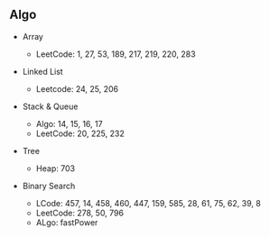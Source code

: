 ## Algo ##

* Array
  * LeetCode: 1, 27, 53, 189, 217, 219, 220, 283

* Linked List
  * Leetcode: 24, 25, 206

* Stack & Queue
  * Algo: 14, 15, 16, 17
  * LeetCode: 20, 225, 232

* Tree
  * Heap: 703


* Binary Search
  * LCode: 457, 14, 458, 460, 447, 159, 585, 28, 61, 75, 62, 39, 8
  * LeetCode: 278, 50, 796
  * ALgo: fastPower

